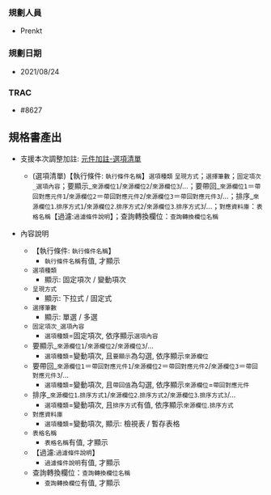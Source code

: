 ### <div id="user">規劃人員</div>
* Prenkt

### <div id="updatedate">規劃日期</div>
* 2021/08/24

### <div id="trac">TRAC</div>
* #8627 

## <div id="specification_output">規格書產出</div>
* 支援本次調整加註: [元件加註-選項清單][link_OAList]
    * (選項清單)【執行條件: `執行條件名稱`】`選項種類` `呈現方式`；`選擇筆數`；`固定項次_選項內容`；要顯示_`來源欄位1`/`來源欄位2`/`來源欄位3`/...；要帶回_`來源欄位1`＝`帶回對應元件1`/`來源欄位2`＝`帶回對應元件2`/`來源欄位3`＝`帶回對應元件3`/...；排序_`來源欄位1`.`排序方式1`/`來源欄位2`.`排序方式2`/`來源欄位3`.`排序方式3`/...；`對應資料庫`：`表格名稱`【過濾:`過濾條件說明`】；查詢轉換欄位：`查詢轉換欄位名稱`

* 內容說明
    * 【執行條件: `執行條件名稱`】
        * `執行條件名稱`有值, 才顯示
    * `選項種類`
        * 顯示: 固定項次 / 變動項次
    * `呈現方式`
        * 顯示: 下拉式 / 固定式
    * `選擇筆數`
        * 顯示: 單選 / 多選
    * `固定項次_選項內容`
        * `選項種類`=固定項次, 依序顯示`選項內容`
    * 要顯示_`來源欄位1`/`來源欄位2`/`來源欄位3`/...
        * `選項種類`=變動項次, 且`要顯示`為勾選, 依序顯示`來源欄位`
    * 要帶回_`來源欄位1`＝`帶回對應元件1`/`來源欄位2`＝`帶回對應元件2`/`來源欄位3`＝`帶回對應元件3`/...
        * `選項種類`=變動項次, 且`帶回值`為勾選, 依序顯示`來源欄位`=`帶回對應元件`
    * 排序_`來源欄位1`.`排序方式1`/`來源欄位2`.`排序方式2`/`來源欄位3`.`排序方式3`/...
        * `選項種類`=變動項次, 且`排序方式`有值, 依序顯示`來源欄位`.`排序方式`
    * `對應資料庫`
        * `選項種類`=變動項次, 顯示: 檢視表 / 暫存表格
    * `表格名稱`
        * `表格名稱`有值, 才顯示
    * 【過濾:`過濾條件說明`】
        * `過濾條件說明`有值, 才顯示
    * 查詢轉換欄位：`查詢轉換欄位名稱`
        * `查詢轉換欄位`有值, 才顯示




<!--超連結 -->
[link_OAList]:OAList/README.md